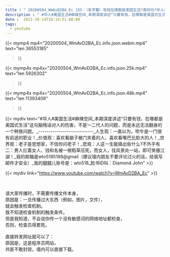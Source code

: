 ```yaml
---
title : " 20200504_WmAvD2BA_Ec 155：（有字幕）有钱在哪都是美国生活?真的吗?华人烂眼、烂嘴和烂脑至少三代人了，可悲的一个人种，有钱在哪都是中国才对的吧。美国，不是钱可以代表的。 "
description : " #华人#美国生活#麻辣空间_本期深度讲述“只要有钱，在哪都是美国式生活”这句脑残话对人的伤害，不是一二代人的问题，而是永远无法翻身的一个种族问题。_---------------------------_人生观：一直以为，吹牛是一门很有前途的职业！_价值观：喜欢看脑子被门夹着的人，喜欢看嘴巴比脸大的人！_世界观：老子是思想家，不信你问老子！_悲观：人这一生能搞出些什么?不外乎有二：男人扛着女人、钱和名被一根稻草压死，而女人，往风景处一站，即可笑傲江湖！_我的邮箱是wto5185188@gmail（建议墙内朋友不要评论过火的话，给我写邮件才安全）_我的腿腿儿账号是：wto518_脸书ID叫：Diamond John "
date :  2021-10-14T10:14:51-08:00
tags:
  - youtube
---
```


{{< mymp4 mp4="20200504_WmAvD2BA_Ec.info.json.webm.mp4" 
text="len 36553185"
>}}

{{< mymp4x  mp4x="20200504_WmAvD2BA_Ec.info.json.25k.mp4"
text="len 5926302"
>}}

{{< mymp4x  mp4x="20200504_WmAvD2BA_Ec.info.json.48k.mp4"
text="len 11393408"
>}}


{{< mydiv text="#华人#美国生活#麻辣空间_本期深度讲述“只要有钱，在哪都是美国式生活”这句脑残话对人的伤害，不是一二代人的问题，而是永远无法翻身的一个种族问题。_---------------------------_人生观：一直以为，吹牛是一门很有前途的职业！_价值观：喜欢看脑子被门夹着的人，喜欢看嘴巴比脸大的人！_世界观：老子是思想家，不信你问老子！_悲观：人这一生能搞出些什么?不外乎有二：男人扛着女人、钱和名被一根稻草压死，而女人，往风景处一站，即可笑傲江湖！_我的邮箱是wto5185188@gmail（建议墙内朋友不要评论过火的话，给我写邮件才安全）_我的腿腿儿账号是：wto518_脸书ID叫：Diamond John" >}}
<br>

{{< mydiv link="https://www.youtube.com/watch?v=WmAvD2BA_Ec" >}}


<br>

请大家传播时，不需要传播文件本身，<br>
原因是：一旦传播过大东西（例如，图片，文件），<br>
就会触发检查机制。<br>
我不知道检查机制的触发条件。<br>
但是我知道，不会说你传一个没有敏感词的网络地址都检查，<br>
否则，检查员得累死。<br><br>
直接转发网址就可以了：<br>
原因是，这是程序员网站，<br>
共匪不敢封锁，墙内可以直接下载。



